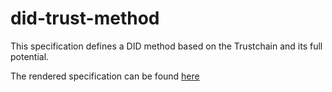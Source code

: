 # did-trust-method

This specification defines a DID method based on the Trustchain and its full potential.

The rendered specification can be found [here](https://trustcerts.github.io/did-trust-method/)
